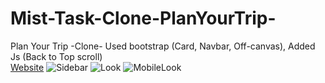 # Mist-Task-Clone-PlanYourTrip-
Plan Your Trip -Clone- Used bootstrap (Card, Navbar,  Off-canvas), Added Js (Back to Top scroll)   
[Website](https://heisenberg-ayush.github.io/Mist-Task-Clone-PlanYourTrip-/)
![Sidebar]('./TaskInfo/SideBar.png')
![Look]('./TaskInfo/PlanYourTrip.png')
![MobileLook]('./TaskInfo/PlanYourTripMobile.png')
